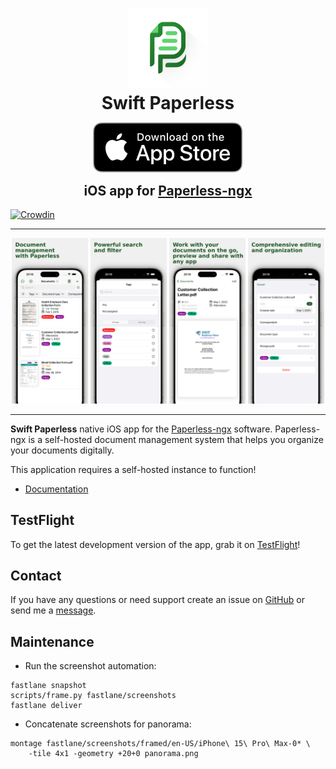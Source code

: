 <p align="center" style="margin-bottom:0.25em">

<img src="logo.png" width="128" />

</p>

<h1 align="center" style="margin-top:0em;margin-bottom:0.25em;">
Swift Paperless
</h1>

<p align="center">
<a href="https://apps.apple.com/app/swift-paperless/id6448698521">
<img src="app_store.svg" />
</a>
</p>

<h2 align="center" style="margin-top:0.25em;">
iOS app for <a href="https://github.com/paperless-ngx/paperless-ngx">Paperless-ngx</a>
</h2>

[![Crowdin](https://badges.crowdin.net/swift-paperless/localized.svg)](https://crowdin.com/project/swift-paperless)

<hr/>

<a href="https://apps.apple.com/app/swift-paperless/id6448698521">
<img src="panorama.png" />
</a>



---

**Swift Paperless** native iOS app for the
[Paperless-ngx](https://github.com/paperless-ngx/paperless-ngx) software.
Paperless-ngx is a self-hosted document management system that helps you
organize your documents digitally.

This application requires a self-hosted instance to function!

- [Documentation](https://paulgessinger.github.io/swift-paperless/)

## TestFlight

To get the latest development version of the app, grab it on
[TestFlight](https://testflight.apple.com/join/bOpOdzwL)!

## Contact
If you have any questions or need support create an issue on [GitHub](https://github.com/paulgessinger/swift-paperless/issues/new) or send me a [message](mailto:swift-paperless@paulgessinger.com).

## Maintenance

- Run the screenshot automation:

```console
fastlane snapshot
scripts/frame.py fastlane/screenshots
fastlane deliver
```

- Concatenate screenshots for panorama:

```console
montage fastlane/screenshots/framed/en-US/iPhone\ 15\ Pro\ Max-0* \
    -tile 4x1 -geometry +20+0 panorama.png
```
